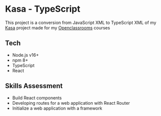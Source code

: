 # Kasa - TypeScript

This project is a conversion from JavaScript XML to TypeScript XML of my [Kasa](https://github.com/TheoChrn/projet-10-kaza) project made for my [Openclassrooms](https://openclassrooms.com/fr/) courses

## Tech

- Node.js v16+
- npm 8+
- TypeScript
- React

## Skills Assessment

- Build React components
- Developing routes for a web application with React Router
- Initialize a web application with a framework

